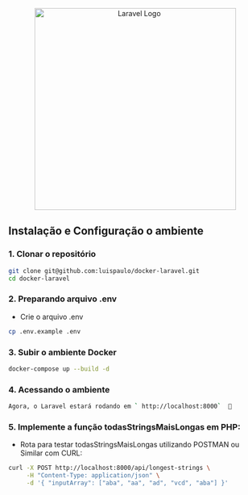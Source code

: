 <p align="center"><a href="https://laravel.com" target="_blank"><img src="https://raw.githubusercontent.com/laravel/art/master/logo-lockup/5%20SVG/2%20CMYK/1%20Full%20Color/laravel-logolockup-cmyk-red.svg" width="400" alt="Laravel Logo"></a></p>

##  Instalação e Configuração o ambiente 

### 1. Clonar o repositório
```bash
git clone git@github.com:luispaulo/docker-laravel.git
cd docker-laravel
```

### 2. Preparando arquivo .env
- Crie o arquivo .env
```bash
cp .env.example .env
```

### 3. Subir o ambiente Docker
```bash
docker-compose up --build -d
```

### 4. Acessando o ambiente

```bash
Agora, o Laravel estará rodando em ` http://localhost:8000`  🚀
```

### 5. Implemente a função todasStringsMaisLongas em PHP:

- Rota para testar todasStringsMaisLongas utilizando POSTMAN ou Similar com CURL:
```bash
curl -X POST http://localhost:8000/api/longest-strings \
     -H "Content-Type: application/json" \
     -d '{ "inputArray": ["aba", "aa", "ad", "vcd", "aba"] }'
```
